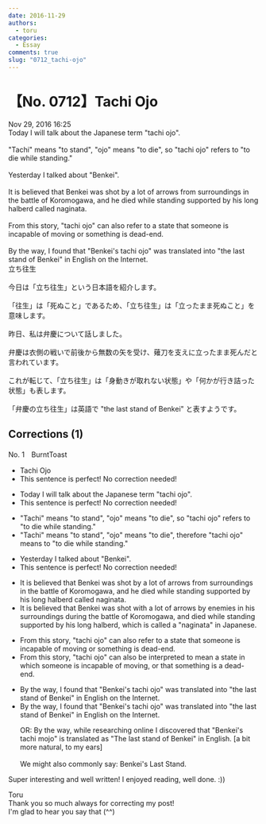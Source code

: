 ```yaml
---
date: 2016-11-29
authors:
  - toru
categories:
  - Essay
comments: true
slug: "0712_tachi-ojo"
---
```


# 【No. 0712】Tachi Ojo
<div class="date">Nov 29, 2016 16:25</div>
<div id="post"><div id="body_show_ori">
Today I will talk about the Japanese term "tachi ojo".<br/><br/>"Tachi" means "to stand", "ojo" means "to die", so "tachi ojo" refers to "to die while standing."<br/><br/>Yesterday I talked about "Benkei".<br/><br/>It is believed that Benkei was shot by a lot of arrows from surroundings in the battle of Koromogawa, and he died while standing supported by his long halberd called naginata.<br/><br/>From this story, "tachi ojo" can also refer to a state that someone is incapable of moving or something is dead-end.<br/><br/>By the way, I found that "Benkei's tachi ojo" was translated into "the last stand of Benkei" in English on the Internet.
</div></div>

<!-- more -->

<div id="post_ja"><div id="body_show_mo">
立ち往生<br/><br/>今日は「立ち往生」という日本語を紹介します。<br/><br/>「往生」は「死ぬこと」であるため、「立ち往生」は「立ったまま死ぬこと」を意味します。<br/><br/>昨日、私は弁慶について話しました。<br/><br/>弁慶は衣側の戦いで前後から無数の矢を受け、薙刀を支えに立ったまま死んだと言われています。<br/><br/>これが転じて、「立ち往生」は「身動きが取れない状態」や「何かが行き詰った状態」も表します。<br/><br/>「弁慶の立ち往生」は英語で "the last stand of Benkei" と表すようです。
</div></div>

## Corrections (1)
<div id="block"><div class="first_name"> No. 1　<span class="just_name">BurntToast</span></div><div id="block2">
<ul class="correction_field">
<li class="incorrect">Tachi Ojo</li>
<li class="corrected perfect">This sentence is perfect! No correction needed!</li>
</ul>
<ul class="correction_field">
<li class="incorrect">Today I will talk about the Japanese term "tachi ojo".</li>
<li class="corrected perfect">This sentence is perfect! No correction needed!</li>
</ul>
<ul class="correction_field">
<li class="incorrect">"Tachi" means "to stand", "ojo" means "to die", so "tachi ojo" refers to "to die while standing."</li>
<li class="corrected correct">
"Tachi" means "to stand", "ojo" means "to die", <span class="f_blue">therefore</span> "tachi ojo" <span class="f_blue">means</span> to "to die while standing."
</li>
</ul>
<ul class="correction_field">
<li class="incorrect">Yesterday I talked about "Benkei".</li>
<li class="corrected perfect">This sentence is perfect! No correction needed!</li>
</ul>
<ul class="correction_field">
<li class="incorrect">It is believed that Benkei was shot by a lot of arrows from surroundings in the battle of Koromogawa, and he died while standing supported by his long halberd called naginata.</li>
<li class="corrected correct">
It is believed that Benkei was shot <span class="f_blue">with</span> a lot of arrows <span class="f_blue">by enemies in his </span>surroundings <span class="f_blue">during </span>the battle of Koromogawa, and died while standing supported by his long halberd, <span class="f_blue">which is </span>called <span class="f_blue">a</span> "naginata" <span class="f_blue">in Japanese</span>.
</li>
</ul>
<ul class="correction_field">
<li class="incorrect">From this story, "tachi ojo" can also refer to a state that someone is incapable of moving or something is dead-end.</li>
<li class="corrected correct">
From this story, "tachi ojo" can also <span class="f_blue">be interpreted</span> to <span class="f_blue">mean</span> a state <span class="f_blue">in which</span> someone is incapable of moving<span class="f_red">,</span> or <span class="f_blue">that </span>something is <span class="f_blue">a </span>dead-end.
</li>
</ul>
<ul class="correction_field">
<li class="incorrect">By the way, I found that "Benkei's tachi ojo" was translated into "the last stand of Benkei" in English on the Internet.</li>
<li class="corrected correct">
By the way, I found that "Benkei's tachi ojo" was translated into "the last stand of Benkei" in English on the Internet.
<p class="correction_comment">OR: By the way, while researching online I discovered that "Benkei's tachi mojo" is translated as "The last stand of Benkei" in English. [a bit more natural, to my ears] <br/><br/>We might also commonly say: Benkei's Last Stand.</p>
</li>
</ul>
<p class="comment_small">
 Super interesting and well written! I enjoyed reading, well done. :))
</p>

</div><div class="name"><span class="just_name">Toru</span><br>
Thank you so much always for correcting my post!<br/>I'm glad to hear you say that (^^)
</div>
</div>
